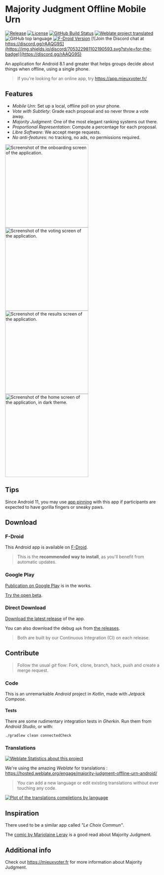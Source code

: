 # Majority Judgment Offline Mobile Urn

[![Release](https://img.shields.io/github/v/release/MieuxVoter/majority-judgment-offline-urn-android?sort=semver&style=for-the-badge)](https://github.com/MieuxVoter/majority-judgment-offline-urn-android/releases)
[![License](https://img.shields.io/github/license/MieuxVoter/majority-judgment-offline-urn-android?style=for-the-badge)](./LICENSE)
[![GitHub Build Status](https://img.shields.io/github/actions/workflow/status/MieuxVoter/majority-judgment-offline-urn-android/android_build.yml?style=for-the-badge)](https://github.com/MieuxVoter/majority-judgment-offline-urn-android/actions/workflows/android_build.yml)
[![Weblate project translated](https://img.shields.io/weblate/progress/majority-judgment-offline-urn-android?server=https%3A%2F%2Fhosted.weblate.org&style=for-the-badge)](https://hosted.weblate.org/projects/majority-judgment-offline-urn-android/application/)
![GitHub top language](https://img.shields.io/github/languages/top/MieuxVoter/majority-judgment-offline-urn-android?style=for-the-badge)
[![F-Droid Version](https://img.shields.io/f-droid/v/com.illiouchine.jm?style=for-the-badge)](https://f-droid.org/en/packages/com.illiouchine.jm)
[![Join the Discord chat at https://discord.gg/rAAQG9S](https://img.shields.io/discord/705322981102190593.svg?style=for-the-badge)](https://discord.gg/rAAQG9S)

An application for Android 8.1 and greater that helps groups decide about things when offline, using a single phone.

> If you're looking for an online app, try https://app.mieuxvoter.fr/

## Features

- *Mobile Urn*: Set up a local, offline poll on your phone.
- *Vote with Subtlety*: Grade each proposal and so never throw a vote away.
- *Majority Judgment*: One of the most elegant ranking systems out there.
- *Proportional Representation*: Compute a percentage for each proposal.
- *Libre Software*: We accept merge requests.
- *No anti-features*: no tracking, no ads, no permissions required.

<!--suppress CheckImageSize -->
<p>
  <img src="metadata/en-US/images/phoneScreenshots/1.png" alt="Screenshot of the onboarding screen of the application." width="270" />
  <img src="metadata/en-US/images/phoneScreenshots/2.png" alt="Screenshot of the voting screen of the application." width="270" />
  <img src="metadata/en-US/images/phoneScreenshots/3.png" alt="Screenshot of the results screen of the application." width="270" />
  <img src="metadata/en-US/images/phoneScreenshots/4.png" alt="Screenshot of the home screen of the application, in dark theme." width="270" />
</p>


## Tips

Since Android 11, you may use [app pinning](https://support.google.com/android/answer/9455138?hl=en) with this app if participants are expected to have gorilla fingers or sneaky paws.


## Download

### F-Droid

This Android app is available on [F-Droid](https://f-droid.org/en/packages/com.illiouchine.jm).

> This is the **recommended way to install**, as you'll benefit from automatic updates.

### Google Play

[Publication on Google Play](https://github.com/MieuxVoter/majority-judgment-offline-urn-android/issues/100) is in the works. 

[Try the open beta](https://play.google.com/apps/testing/fr.mieuxvoter.urn).

### Direct Download

[Download the latest release](https://github.com/MieuxVoter/majority-judgment-offline-urn-android/releases/latest/download/app-release.apk) of the app.

You can also download the debug `apk` from [the releases](https://github.com/MieuxVoter/majority-judgment-offline-urn-android/releases).

> Both are built by our Continuous Integration (CI) on each release.


## Contribute

> Follow the usual _git_ flow:
> Fork, clone, branch, hack, push and create a merge request.

### Code

This is an unremarkable _Android_ project in _Kotlin_, made with _Jetpack Compose_.

#### Tests

There are some rudimentary integration tests in _Gherkin_.
Run them from _Android Studio_, or with:

    ./gradlew clean connectedCheck

### Translations

[![Weblate Statistics about this project](https://hosted.weblate.org/widget/majority-judgment-offline-urn-android/287x66-black.png)](https://hosted.weblate.org/engage/majority-judgment-offline-urn-android)

We're using the amazing _Weblate_ for translations : https://hosted.weblate.org/engage/majority-judgment-offline-urn-android/

> You can add a new language or edit existing translations without ever touching any code.

[![Plot of the translations completions by language](https://hosted.weblate.org/widget/majority-judgment-offline-urn-android/multi-auto.svg)](https://hosted.weblate.org/engage/majority-judgment-offline-urn-android/)


## Inspiration

There used to be a similar app called _"Le Choix Commun"_.

The [comic by Marjolaine Leray](https://marjolaineleray.com/wp-content/uploads/2023/04/BD-MajorityJudgment-MarjolaineLeray-EN.pdf) is a good read about Majority Judgment.


## Additional info

Check out https://mieuxvoter.fr for more information about Majority Judgment.

